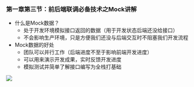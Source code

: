 ### 第一章第三节：前后端联调必备技术之Mock讲解

- 什么是Mock数据？
  - 处于开发环境模拟接口返回的数据（用于开发状态后端还没给接口）
  - 不会影响生产环境，只是方便我们还没与后端交互时不阻塞我们开发流程
- Mock数据的好处
  -  团队可以并行工作（后端进度不至于影响前端开发进度）
  -  可以用来演示开发成果，实时反馈开发进度
  - 模拟测试并简单了解接口编写为全栈打基础

![](F:\vue第二季\Mock.png)